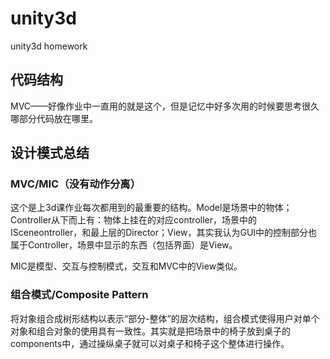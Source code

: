 # unity3d

unity3d homework

## 代码结构

MVC——好像作业中一直用的就是这个，但是记忆中好多次用的时候要思考很久哪部分代码放在哪里。

## 设计模式总结

### MVC/MIC（没有动作分离）

这个是上3d课作业每次都用到的最重要的结构。Model是场景中的物体；Controller从下而上有：物体上挂在的对应controller，场景中的ISceneontroller，和最上层的Director；View，其实我认为GUI中的控制部分也属于Controller，场景中显示的东西（包括界面）是View。

MIC是模型、交互与控制模式，交互和MVC中的View类似。

### 组合模式/Composite Pattern

将对象组合成树形结构以表示“部分-整体”的层次结构，组合模式使得用户对单个对象和组合对象的使用具有一致性。其实就是把场景中的椅子放到桌子的components中，通过操纵桌子就可以对桌子和椅子这个整体进行操作。
